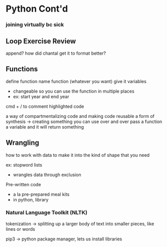 # Python Cont'd
### joining virtually bc sick

## Loop Exercise Review

append?
how did chantal get it to format better?

## Functions

define function
name function (whatever you want)
give it variables
* changeable so you can use the function in multiple places
* ex: start year and end year

cmd + / to comment highlighted code

a way of compartmentalizing code and making code reusable
a form of synthesis -> creating something you can use over and over
pass a function a variable and it will return something

## Wrangling

how to work with data to make it into the kind of shape that you need

ex: stopword lists
* wrangles data through exclusion

Pre-written code
* a la pre-prepared meal kits
* in python, library

### Natural Language Toolkit (NLTK)
tokenization -> splitting up a larger body of text into smaller pieces, like lines or words

pip3 -> python package manager, lets us install libraries